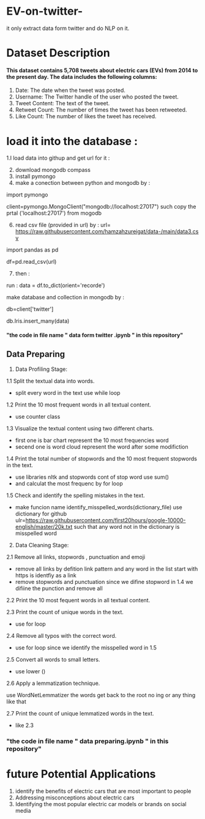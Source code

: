 # EV-on-twitter-
it only extract data form twitter and do NLP on it. 
# Dataset Description
#### This dataset contains 5,708 tweets about electric cars (EVs) from 2014 to the present day. The data includes the following columns:
1. Date: The date when the tweet was posted.
2. Username: The Twitter handle of the user who posted the tweet.
3. Tweet Content: The text of the tweet.
4. Retweet Count: The number of times the tweet has been retweeted.
5. Like Count: The number of likes the tweet has received.


# load it into the database : 
1.I load data into githup and get url for it :

2. download mongodb compass  
4. install pymongo 
5. make a conection between python and mongodb by :

import pymongo 

client=pymongo.MongoClient("mongodb://localhost:27017") such copy the prtal ('localhost:27017') from mogodb

6. read csv file (provided in url) by : url= https://raw.githubusercontent.com/hamzahzureigat/data-/main/data3.csv


import pandas as pd 

df=pd.read_csv(url) 

7. then :

run : 
data = df.to_dict(orient='recorde')

make database and collection  in mongodb by : 

db=client['twitter']

db.Iris.insert_many(data) 

#### "the code in file name " data form twitter .ipynb " in this repository"

## Data Preparing

1. Data Profiling Stage:

1.1 Split the textual data into words.

  - split every word in the text use   while loop 
  
1.2 Print the 10 most frequent words in all textual content.

  - use  counter class 
  
1.3 Visualize the textual content using two different charts.

  - first one is bar chart represent the 10 most frequencies word 
  - secend one is  word cloud represent the word after some modifiction 
  
1.4 Print the total number of stopwords and the 10 most frequent stopwords in the text.

  - use libraries  nltk and stopwords cont of stop word use sum() 
  - and calculat the most frequenc by for loop
  
1.5 Check and identify the spelling mistakes in the text.

  - make funcion name identify_misspelled_words(dictionary_file) use dictionary for       github ulr=https://raw.githubusercontent.com/first20hours/google-10000-english/master/20k.txt such that any word not in the dictionary is misspelled word 
 
2. Data Cleaning Stage:

2.1 Remove all links, stopwords , punctuation and emoji 

  - remove all links by defition link pattern and any word in the list start with https is identfiy as a link 
  - remove stopwords and punctuation since we difine stopword in 1.4 we difiine the punction and remove all 
  
2.2 Print the 10 most fequent words in all textual content.

2.3 Print the count of unique words in the text.

  - use for loop  
 
2.4 Remove all typos with the correct word.

  - use for loop since we identify the misspelled word in 1.5 
 
2.5 Convert all words to small letters.

  - use lower ()
  
2.6 Apply a lemmatization technique.

  use WordNetLemmatizer the words get back to the root no ing or any thing like that 
  
2.7 Print the count of unique lemmatized words in the text.

  - like 2.3
### "the code in file name " data preparing.ipynb " in this repository"

# future Potential Applications

1. identify the benefits of electric cars that are most important to people
2. Addressing misconceptions about electric cars
3. Identifying the most popular electric car models or brands on social media 
